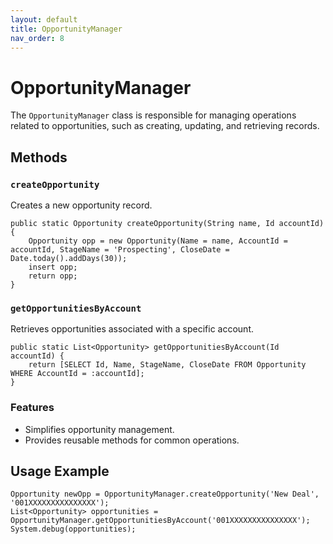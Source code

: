 ```yaml
---
layout: default
title: OpportunityManager
nav_order: 8
---
```


# OpportunityManager

The `OpportunityManager` class is responsible for managing operations related to opportunities, such as creating, updating, and retrieving records.

## Methods

### `createOpportunity`
Creates a new opportunity record.

```apex
public static Opportunity createOpportunity(String name, Id accountId) {
    Opportunity opp = new Opportunity(Name = name, AccountId = accountId, StageName = 'Prospecting', CloseDate = Date.today().addDays(30));
    insert opp;
    return opp;
}
```

### `getOpportunitiesByAccount`
Retrieves opportunities associated with a specific account.

```apex
public static List<Opportunity> getOpportunitiesByAccount(Id accountId) {
    return [SELECT Id, Name, StageName, CloseDate FROM Opportunity WHERE AccountId = :accountId];
}
```

### Features
- Simplifies opportunity management.
- Provides reusable methods for common operations.

## Usage Example

```apex
Opportunity newOpp = OpportunityManager.createOpportunity('New Deal', '001XXXXXXXXXXXXXXX');
List<Opportunity> opportunities = OpportunityManager.getOpportunitiesByAccount('001XXXXXXXXXXXXXXX');
System.debug(opportunities);
```
